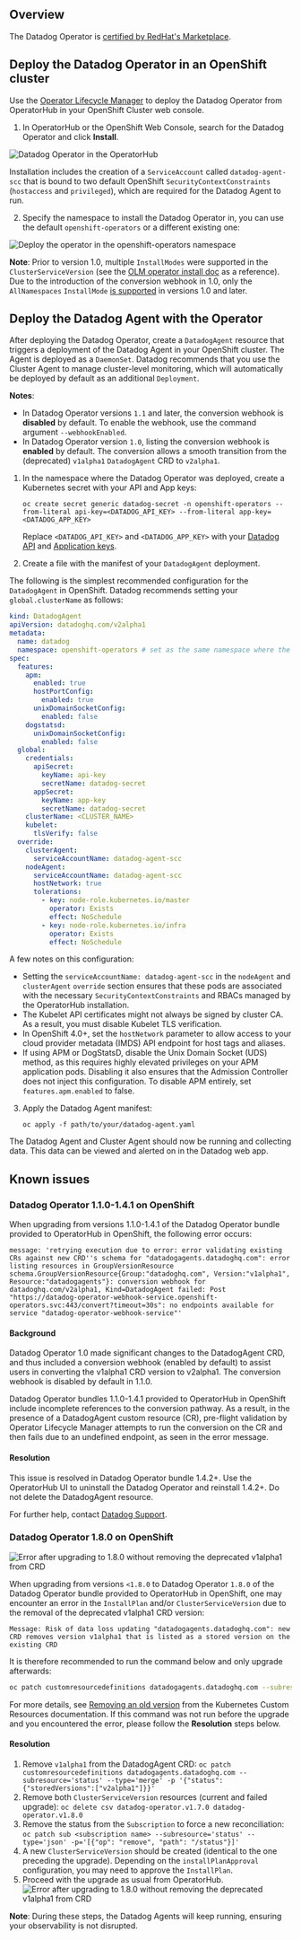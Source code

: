 ## Overview

The Datadog Operator is [certified by RedHat's Marketplace][1].

## Deploy the Datadog Operator in an OpenShift cluster

Use the [Operator Lifecycle Manager][2] to deploy the Datadog Operator from OperatorHub in your OpenShift Cluster web console.

1. In OperatorHub or the OpenShift Web Console, search for the Datadog Operator and click **Install**.

![Datadog Operator in the OperatorHub](assets/operatorhub.png)

Installation includes the creation of a `ServiceAccount` called `datadog-agent-scc` that is bound to two default OpenShift `SecurityContextConstraints` (`hostaccess` and `privileged`), which are required for the Datadog Agent to run.

2. Specify the namespace to install the Datadog Operator in, you can use the default `openshift-operators` or a different existing one:

![Deploy the operator in the openshift-operators namespace](assets/openshiftoperatornamespace.png)

**Note**: Prior to version 1.0, multiple `InstallModes` were supported in the `ClusterServiceVersion` (see the [OLM operator install doc][3] as a reference). Due to the introduction of the conversion webhook in 1.0, only the `AllNamespaces` `InstallMode` [is supported][4] in versions 1.0 and later.

## Deploy the Datadog Agent with the Operator

After deploying the Datadog Operator, create a `DatadogAgent` resource that triggers a deployment of the Datadog Agent in your OpenShift cluster. The Agent is deployed as a `DaemonSet`. Datadog recommends that you use the Cluster Agent to manage cluster-level monitoring, which will automatically be deployed by default as an additional `Deployment`.


**Notes**:
- In Datadog Operator versions `1.1` and later, the conversion webhook is **disabled** by default. To enable the webhook, use the command argument `--webhookEnabled`.
- In Datadog Operator version `1.0`, listing the conversion webhook is **enabled** by default. The conversion allows a smooth transition from the (deprecated) `v1alpha1` `DatadogAgent` CRD to `v2alpha1`.


1. In the namespace where the Datadog Operator was deployed, create a Kubernetes secret with your API and App keys:

   ```shell
   oc create secret generic datadog-secret -n openshift-operators --from-literal api-key=<DATADOG_API_KEY> --from-literal app-key=<DATADOG_APP_KEY>
   ```
   Replace `<DATADOG_API_KEY>` and `<DATADOG_APP_KEY>` with your [Datadog API][5] and [Application keys][6].


2. Create a file with the manifest of your `DatadogAgent` deployment.

The following is the simplest recommended configuration for the `DatadogAgent` in OpenShift. Datadog recommends setting your `global.clusterName` as follows:

  ```yaml
  kind: DatadogAgent
  apiVersion: datadoghq.com/v2alpha1
  metadata:
    name: datadog
    namespace: openshift-operators # set as the same namespace where the Datadog Operator was deployed
  spec:
    features:
      apm:
        enabled: true
        hostPortConfig:
          enabled: true
        unixDomainSocketConfig:
          enabled: false
      dogstatsd:
        unixDomainSocketConfig:
          enabled: false
    global:
      credentials:
        apiSecret:
          keyName: api-key
          secretName: datadog-secret
        appSecret:
          keyName: app-key
          secretName: datadog-secret
      clusterName: <CLUSTER_NAME>
      kubelet:
        tlsVerify: false
    override:
      clusterAgent:
        serviceAccountName: datadog-agent-scc
      nodeAgent:
        serviceAccountName: datadog-agent-scc
        hostNetwork: true
        tolerations:
          - key: node-role.kubernetes.io/master
            operator: Exists
            effect: NoSchedule
          - key: node-role.kubernetes.io/infra
            operator: Exists
            effect: NoSchedule
  ```

A few notes on this configuration:

- Setting the `serviceAccountName: datadog-agent-scc` in the `nodeAgent` and `clusterAgent` `override` section ensures that these pods are associated with the necessary `SecurityContextConstraints` and RBACs managed by the OperatorHub installation.
- The Kubelet API certificates might not always be signed by cluster CA. As a result, you must disable Kubelet TLS verification.
- In OpenShift 4.0+, set the `hostNetwork` parameter to allow access to your cloud provider metadata (IMDS) API endpoint for host tags and aliases.
- If using APM or DogStatsD, disable the Unix Domain Socket (UDS) method, as this requires highly elevated privileges on your APM application pods. Disabling it also ensures that the Admission Controller does not inject this configuration. To disable APM entirely, set `features.apm.enabled` to false.

3. Apply the Datadog Agent manifest:
   ```shell
   oc apply -f path/to/your/datadog-agent.yaml
   ```

The Datadog Agent and Cluster Agent should now be running and collecting data. This data can be viewed and alerted on in the Datadog web app.


## Known issues
### Datadog Operator 1.1.0-1.4.1 on OpenShift

When upgrading from versions 1.1.0-1.4.1 of the Datadog Operator bundle provided to OperatorHub in OpenShift, the following error occurs:

```
message: 'retrying execution due to error: error validating existing CRs against new CRD''s schema for "datadogagents.datadoghq.com": error listing resources in GroupVersionResource schema.GroupVersionResource{Group:"datadoghq.com", Version:"v1alpha1", Resource:"datadogagents"}: conversion webhook for datadoghq.com/v2alpha1, Kind=DatadogAgent failed: Post "https://datadog-operator-webhook-service.openshift-operators.svc:443/convert?timeout=30s": no endpoints available for service "datadog-operator-webhook-service"'
```

#### Background

Datadog Operator 1.0 made significant changes to the DatadogAgent CRD, and thus included a conversion webhook (enabled by default) to assist users in converting the v1alpha1 CRD version to v2alpha1. The conversion webhook is disabled by default in 1.1.0.

Datadog Operator bundles 1.1.0-1.4.1 provided to OperatorHub in OpenShift include incomplete references to the conversion pathway. As a result, in the presence of a DatadogAgent custom resource (CR), pre-flight validation by Operator Lifecycle Manager attempts to run the conversion on the CR and then fails due to an undefined endpoint, as seen in the error message.

#### Resolution

This issue is resolved in Datadog Operator bundle 1.4.2+. Use the OperatorHub UI to uninstall the Datadog Operator and reinstall 1.4.2+. Do not delete the DatadogAgent resource.

For further help, contact [Datadog Support][7].


### Datadog Operator 1.8.0 on OpenShift

![Error after upgrading to 1.8.0 without removing the deprecated v1alpha1 from CRD](assets/openshift_1.8.0_crd_error.png)

When upgrading from versions `<1.8.0` to Datadog Operator `1.8.0` of the Datadog Operator bundle provided to OperatorHub in OpenShift, one may encounter an error in the `InstallPlan` and/or `ClusterServiceVersion` due to the removal of the deprecated v1alpha1 CRD version:
```
Message: Risk of data loss updating "datadogagents.datadoghq.com": new CRD removes version v1alpha1 that is listed as a stored version on the existing CRD
```

It is therefore recommended to run the command below and only upgrade afterwards:

```bash
oc patch customresourcedefinitions datadogagents.datadoghq.com --subresource='status' --type='merge' -p '{"status":{"storedVersions":["v2alpha1"]}}'
```

For more details, see [Removing an old version][8] from the Kubernetes Custom Resources documentation. If this command was not run before the upgrade and you encountered the error, please follow the **Resolution** steps below.

#### Resolution

1. Remove `v1alpha1` from the DatadogAgent CRD: `oc patch customresourcedefinitions datadogagents.datadoghq.com --subresource='status' --type='merge' -p '{"status":{"storedVersions":["v2alpha1"]}}'`
2. Remove both `ClusterServiceVersion` resources (current and failed upgrade): `oc delete csv datadog-operator.v1.7.0 datadog-operator.v1.8.0`
3. Remove the status from the `Subscription` to force a new reconciliation: `oc patch sub <subscription name> --subresource='status' --type='json' -p='[{"op": "remove", "path": "/status"}]'`
4. A new `ClusterServiceVersion` should be created (identical to the one preceding the upgrade). Depending on the `installPlanApproval` configuration, you may need to approve the `InstallPlan`.
5. Proceed with the upgrade as usual from OperatorHub.
![Error after upgrading to 1.8.0 without removing the deprecated v1alpha1 from CRD](assets/openshift_1.8.0_upgrade.png)

**Note**: During these steps, the Datadog Agents will keep running, ensuring your observability is not disrupted.

[1]: https://catalog.redhat.com/software/operators/detail/5e9874986c5dcb34dfbb1a12#deploy-instructions
[2]: https://olm.operatorframework.io/
[3]: https://olm.operatorframework.io/docs/tasks/install-operator-with-olm/
[4]: https://olm.operatorframework.io/docs/advanced-tasks/adding-admission-and-conversion-webhooks/#conversion-webhook-rules-requirements
[5]: https://app.datadoghq.com/organization-settings/api-keys
[6]: https://app.datadoghq.com/organization-settings/application-keys
[7]: https://www.datadoghq.com/support/
[8]: https://kubernetes.io/docs/tasks/extend-kubernetes/custom-resources/custom-resource-definition-versioning/
